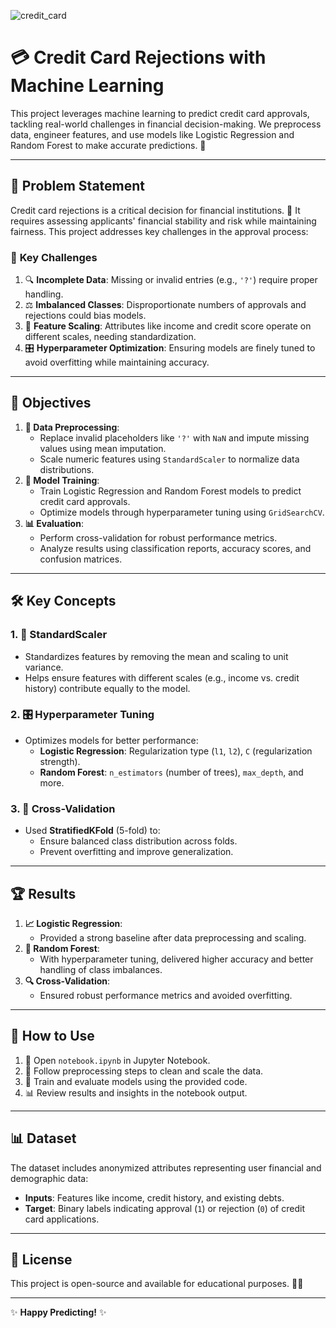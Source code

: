 ![credit_card](https://github.com/user-attachments/assets/24ee9cca-8859-446f-a287-81068d347f21)

# 💳 Credit Card Rejections with Machine Learning

This project leverages machine learning to predict credit card approvals, tackling real-world challenges in financial decision-making. We preprocess data, engineer features, and use models like Logistic Regression and Random Forest to make accurate predictions. 🚀

---

## 📌 Problem Statement

Credit card rejections is a critical decision for financial institutions. 🏦 It requires assessing applicants' financial stability and risk while maintaining fairness. This project addresses key challenges in the approval process:

### 🛑 **Key Challenges**
1. 🔍 **Incomplete Data**: Missing or invalid entries (e.g., `'?'`) require proper handling.
2. ⚖️ **Imbalanced Classes**: Disproportionate numbers of approvals and rejections could bias models.
3. 📏 **Feature Scaling**: Attributes like income and credit score operate on different scales, needing standardization.
4. 🎛️ **Hyperparameter Optimization**: Ensuring models are finely tuned to avoid overfitting while maintaining accuracy.

---

## 🎯 Objectives
1. **📂 Data Preprocessing**:
   - Replace invalid placeholders like `'?'` with `NaN` and impute missing values using mean imputation.
   - Scale numeric features using `StandardScaler` to normalize data distributions.
2. **🤖 Model Training**:
   - Train Logistic Regression and Random Forest models to predict credit card approvals.
   - Optimize models through hyperparameter tuning using `GridSearchCV`.
3. **📊 Evaluation**:
   - Perform cross-validation for robust performance metrics.
   - Analyze results using classification reports, accuracy scores, and confusion matrices.

---

## 🛠️ Key Concepts

### **1. 📏 StandardScaler**
- Standardizes features by removing the mean and scaling to unit variance.
- Helps ensure features with different scales (e.g., income vs. credit history) contribute equally to the model.

### **2. 🎛️ Hyperparameter Tuning**
- Optimizes models for better performance:
  - **Logistic Regression**: Regularization type (`l1`, `l2`), `C` (regularization strength).
  - **Random Forest**: `n_estimators` (number of trees), `max_depth`, and more.

### **3. 🔁 Cross-Validation**
- Used **StratifiedKFold** (5-fold) to:
  - Ensure balanced class distribution across folds.
  - Prevent overfitting and improve generalization.

---

## 🏆 Results
1. **📈 Logistic Regression**:
   - Provided a strong baseline after data preprocessing and scaling.
2. **🌲 Random Forest**:
   - With hyperparameter tuning, delivered higher accuracy and better handling of class imbalances.
3. **🔍 Cross-Validation**:
   - Ensured robust performance metrics and avoided overfitting.

---

## 📂 How to Use
1. 🚀 Open `notebook.ipynb` in Jupyter Notebook.
2. 🔧 Follow preprocessing steps to clean and scale the data.
3. 🧠 Train and evaluate models using the provided code.
4. 📊 Review results and insights in the notebook output.

---

## 📊 Dataset
The dataset includes anonymized attributes representing user financial and demographic data:
- **Inputs**: Features like income, credit history, and existing debts.
- **Target**: Binary labels indicating approval (`1`) or rejection (`0`) of credit card applications.

---

## 📜 License
This project is open-source and available for educational purposes. 🧑‍💻

---

✨ **Happy Predicting!** ✨

